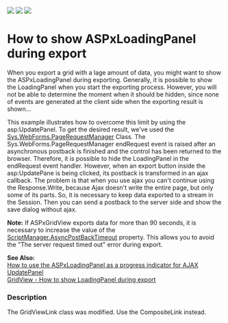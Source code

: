 <!-- default badges list -->
![](https://img.shields.io/endpoint?url=https://codecentral.devexpress.com/api/v1/VersionRange/128542619/12.2.4%2B)
[![](https://img.shields.io/badge/Open_in_DevExpress_Support_Center-FF7200?style=flat-square&logo=DevExpress&logoColor=white)](https://supportcenter.devexpress.com/ticket/details/E2293)
[![](https://img.shields.io/badge/📖_How_to_use_DevExpress_Examples-e9f6fc?style=flat-square)](https://docs.devexpress.com/GeneralInformation/403183)
<!-- default badges end -->
# How to show ASPxLoadingPanel during export


<p>When you export a grid with a lage amount of data, you might want to show the ASPxLoadingPanel during exporting. Generally, it is possible to show the LoadingPanel when you start the exporting process. However, you will not be able to determine the moment when it should be hidden, since none of events are generated at the client side when the exporting result is shown...</p><p>This example illustrates how to overcome this limit by using the asp:UpdatePanel. To get the desired result, we've used the <a href="http://msdn.microsoft.com/en-us/library/bb311028.aspx"><u>Sys.WebForms.PageRequestManager</u></a> Class. The Sys.WebForms.PageRequestManager endRequest event is raised after an asynchronous postback is finished and the control has been returned to the browser. Therefore, it is possible to hide the LoadingPanel  in the endRequest event handler. However, when an export button inside the asp:UpdatePane is being clicked, its postback is transformed in an ajax callback. The problem is that when you use ajax you can't continue using the Response.Write, because Ajax doesn't write the entire page, but only some of its parts. So, it is necessary to keep data exported to a stream in the Session. Then you can send a postback to the server side and show the save dialog without ajax.</p><p><strong>Note:</strong> If ASPxGridView exports data for more than 90 seconds, it is necessary to increase the value of the <a href="http://msdn.microsoft.com/en-us/library/system.web.ui.scriptmanager.asyncpostbacktimeout.aspx"><u>ScriptManager.AsyncPostBackTimeout</u></a> property. This allows you to avoid the "The server request timed out" error during export.</p><p><strong>See Also:</strong> <br />
<a href="https://www.devexpress.com/Support/Center/p/E1442">How to use the ASPxLoadingPanel as a progress indicator for AJAX UpdatePanel</a> <br />
<a href="https://www.devexpress.com/Support/Center/p/E5176">GridView - How to show LoadingPanel during export</a></p>


<h3>Description</h3>

<p>The GridViewLink class was modified. Use the CompositeLink instead. </p><br />


<br/>


